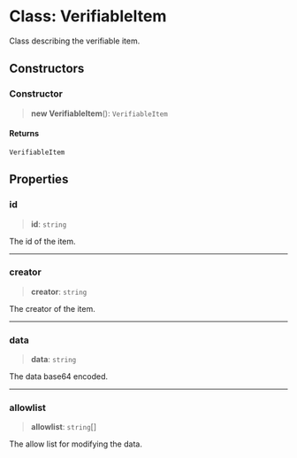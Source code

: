 # Class: VerifiableItem

Class describing the verifiable item.

## Constructors

### Constructor

> **new VerifiableItem**(): `VerifiableItem`

#### Returns

`VerifiableItem`

## Properties

### id

> **id**: `string`

The id of the item.

***

### creator

> **creator**: `string`

The creator of the item.

***

### data

> **data**: `string`

The data base64 encoded.

***

### allowlist

> **allowlist**: `string`[]

The allow list for modifying the data.
